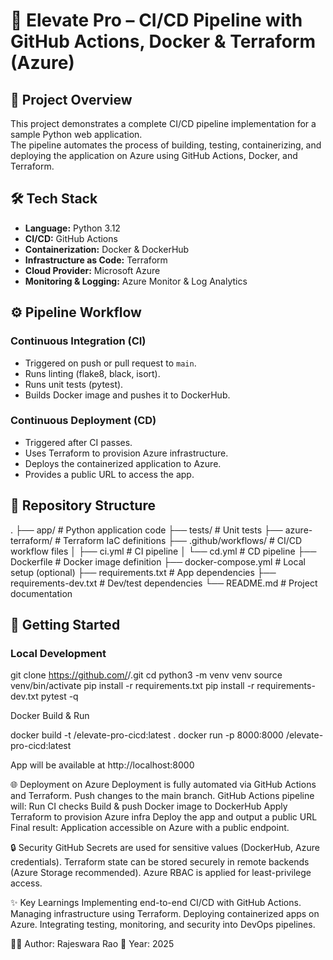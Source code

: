 # 🚀 Elevate Pro – CI/CD Pipeline with GitHub Actions, Docker & Terraform (Azure)

## 📌 Project Overview
This project demonstrates a complete CI/CD pipeline implementation for a sample Python web application.  
The pipeline automates the process of building, testing, containerizing, and deploying the application on Azure using GitHub Actions, Docker, and Terraform.

## 🛠️ Tech Stack
- **Language:** Python 3.12  
- **CI/CD:** GitHub Actions  
- **Containerization:** Docker & DockerHub  
- **Infrastructure as Code:** Terraform  
- **Cloud Provider:** Microsoft Azure  
- **Monitoring & Logging:** Azure Monitor & Log Analytics  

## ⚙️ Pipeline Workflow
### Continuous Integration (CI)
- Triggered on push or pull request to `main`.  
- Runs linting (flake8, black, isort).  
- Runs unit tests (pytest).  
- Builds Docker image and pushes it to DockerHub.  

### Continuous Deployment (CD)
- Triggered after CI passes.  
- Uses Terraform to provision Azure infrastructure.  
- Deploys the containerized application to Azure.  
- Provides a public URL to access the app.  

## 📂 Repository Structure
.
├── app/ # Python application code
├── tests/ # Unit tests
├── azure-terraform/ # Terraform IaC definitions
├── .github/workflows/ # CI/CD workflow files
│ ├── ci.yml # CI pipeline
│ └── cd.yml # CD pipeline
├── Dockerfile # Docker image definition
├── docker-compose.yml # Local setup (optional)
├── requirements.txt # App dependencies
├── requirements-dev.txt # Dev/test dependencies
└── README.md # Project documentation


## 🚀 Getting Started
### Local Development

git clone https://github.com/<your-username>/<repo-name>.git
cd <repo-name>
python3 -m venv venv
source venv/bin/activate
pip install -r requirements.txt
pip install -r requirements-dev.txt
pytest -q

Docker Build & Run

docker build -t <your-dockerhub-username>/elevate-pro-cicd:latest .
docker run -p 8000:8000 <your-dockerhub-username>/elevate-pro-cicd:latest

App will be available at http://localhost:8000

🌐 Deployment on Azure
Deployment is fully automated via GitHub Actions and Terraform.
Push changes to the main branch.
GitHub Actions pipeline will:
Run CI checks
Build & push Docker image to DockerHub
Apply Terraform to provision Azure infra
Deploy the app and output a public URL
Final result: Application accessible on Azure with a public endpoint.

🔒 Security
GitHub Secrets are used for sensitive values (DockerHub, Azure credentials).
Terraform state can be stored securely in remote backends (Azure Storage recommended).
Azure RBAC is applied for least-privilege access.

✨ Key Learnings
Implementing end-to-end CI/CD with GitHub Actions.
Managing infrastructure using Terraform.
Deploying containerized apps on Azure.
Integrating testing, monitoring, and security into DevOps pipelines.

👨‍💻 Author: Rajeswara Rao
📅 Year: 2025
